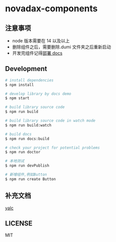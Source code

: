 # novadax-components

## 注意事项

- node 版本需要在 14 以及以上
- 删除组件之后，需要删除.dumi 文件夹之后重新启动
- 开发完组件记得[部署 docs](https://jenkins.novadax.com/job/dev/job/frontend/job/fe-novadax-components-dev/)

## Development

```bash
# install dependencies
$ npm install

# develop library by docs demo
$ npm start

# build library source code
$ npm run build

# build library source code in watch mode
$ npm run build:watch

# build docs
$ npm run docs:build

# check your project for potential problems
$ npm run doctor

# 本地测试
$ npm run devPublish

# 新增组件,例如Button
$ npm run create Button
```

## 补充文档

[yalc](https://github.com/wclr/yalc)

## LICENSE

MIT
